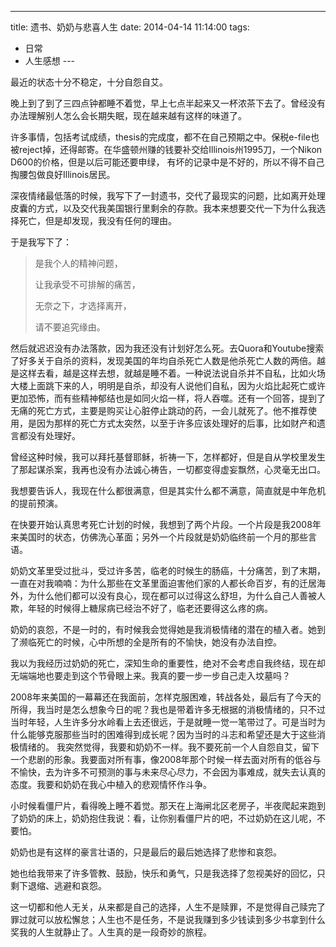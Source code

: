 
---
title: 遗书、奶奶与悲喜人生
date: 2014-04-14 11:14:00
tags:
  - 日常
  - 人生感想
---​

最近的状态十分不稳定，十分自怨自艾。

<!--more-->

晚上到了到了三四点钟都睡不着觉，早上七点半起来又一杯浓茶下去了。曾经没有办法理解别人怎么会长期失眠，现在越来越有这样的味道了。

许多事情，包括考试成绩，thesis的完成度，都不在自己预期之中。保税e-file也被reject掉，还得邮寄。在华盛顿州赚的钱要补交给Illinois州1995刀，一个Nikon D600的价格，但是以后可能还要申绿，
有坏的记录中是不好的，所以不得不自己掏腰包做良好Illinois居民。

深夜情绪最低落的时候，我写下了一封遗书，交代了最现实的问题，比如离开处理皮囊的方式，以及交代我美国银行里剩余的存款。我本来想要交代一下为什么我选择死亡，但是却发现，我没有任何的理由。

于是我写下了：

>是我个人的精神问题，
>
>让我承受不可排解的痛苦，
>
>无奈之下，才选择离开，
>
>请不要追究缘由。

然后就迟迟没有办法落款，因为我还没有计划好怎么死。去Quora和Youtube搜索了好多关于自杀的资料，发现美国的年均自杀死亡人数是他杀死亡人数的两倍。越是这样去看，越是这样去想，就越是睡不着。一种说法说自杀并不自私，比如火场大楼上面跳下来的人，明明是自杀，却没有人说他们自私，因为火焰比起死亡或许更加恐怖，而有些精神郁结也是如同火焰一样，将人吞噬。还有一个回答，提到了无痛的死亡方式，主要是购买让心脏停止跳动的药，一会儿就死了。他不推荐使用，是因为那样的死亡方式太突然，以至于许多应该处理好的后事，比如财产和遗言都没有处理好。

曾经这种时候，我可以拜托基督耶稣，祈祷一下，怎样都好，但是自从学校里发生了那起谋杀案，我再也没有办法诚心祷告，一切都变得虚妄飘然，心灵毫无出口。

我想要告诉人，我现在什么都很满意，但是其实什么都不满意，简直就是中年危机的提前预演。

在快要开始认真思考死亡计划的时候，我想到了两个片段。一个片段是我2008年来美国时的状态，仿佛洗心革面；另外一个片段就是奶奶临终前一个月的那些言语。

奶奶文革里受过批斗，受过许多苦，临老的时候生的肠癌，十分痛苦，到了末期，一直在对我喃喃：为什么那些在文革里面迫害他们家的人都长命百岁，有的迁居海外，为什么他们都可以没有良心，现在都可以过得这么舒坦，为什么自己人善被人欺，年轻的时候得上糖尿病已经治不好了，临老还要得这么疼的病。

奶奶的哀怨，不是一时的，有时候我会觉得她是我消极情绪的潜在的植入者。她到了濒临死亡的时候，心中所想的全是所有的不愉快，她没有办法自控。

我以为我经历过奶奶的死亡，深知生命的重要性，绝对不会考虑自我终结，现在却无端端地也要走到这个节骨眼上来。我真的要一步一步自己走入坟墓吗？

2008年来美国的一幕幕还在我面前，怎样克服困难，转战各处，最后有了今天的所得，我当时是怎么想象今日的呢？我也是带着许多无根据的消极情绪的，只不过当时年轻，人生许多分水岭看上去还很远，于是就睡一觉一笔带过了。可是当时为什么能够克服那些当时的困难得到成长呢？因为当时的斗志和希望还是大于这些消极情绪的。
我突然觉得，我要和奶奶不一样。我不要死前一个人自怨自艾，留下一个悲剧的形象。我要面对所有事，像2008年那个时候一样去面对所有的低谷与不愉快，去为许多不可预测的事与未来尽心尽力，不会因为事难成，就失去认真的态度。我要和奶奶在我心中植入的悲观情怀作斗争。

小时候看僵尸片，看得晚上睡不着觉。那天在上海闸北区老房子，半夜爬起来跑到了奶奶的床上，奶奶抱住我说：看，让你别看僵尸片的吧，不过奶奶在这儿呢，不要怕。

奶奶也是有这样的豪言壮语的，只是最后的最后她选择了悲惨和哀怨。

她也给我带来了许多管教、鼓励，快乐和勇气，只是我选择了忽视美好的回忆，只剩下退缩、逃避和哀怨。

这一切都和他人无关，从来都是自己的选择，人生不是赎罪，不是觉得自己赎完了罪过就可以放松懈怠；人生也不是任务，不是说我赚到多少钱读到多少书拿到什么奖我的人生就静止了。人生真的是一段奇妙的旅程。
